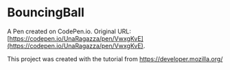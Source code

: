 # BouncingBall

A Pen created on CodePen.io. Original URL: [https://codepen.io/UnaRagazza/pen/VwxgKvE](https://codepen.io/UnaRagazza/pen/VwxgKvE).

This project was created with the tutorial from https://developer.mozilla.org/
